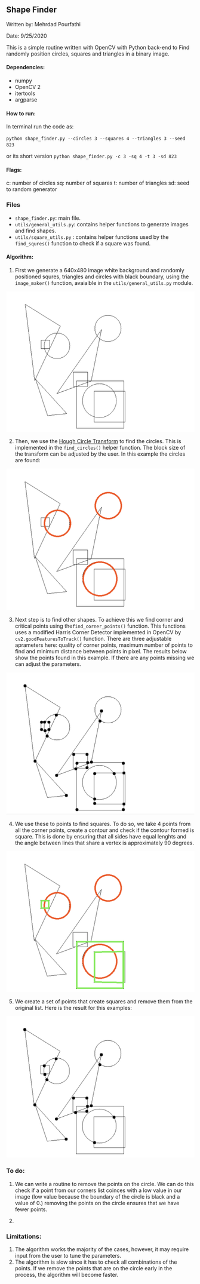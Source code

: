 ## Shape Finder

Written by: Mehrdad Pourfathi

Date: 9/25/2020


This is a simple routine written with OpenCV with Python back-end to Find randomly position circles, squares and triangles in a binary image. 

#### Dependencies:
* numpy
* OpenCV 2
* itertools
* argparse


#### How to run:
In terminal run the code as:

`python shape_finder.py --circles 3 --squares 4 --triangles 3 --seed 823`

or its short version
`python shape_finder.py -c 3 -sq 4 -t 3 -sd 823`

#### Flags:
c: number of circles
sq: number of squares
t: number of triangles
sd: seed to random generator

### Files
* `shape_finder.py`: main file.
* `utils/general_utils.py`: contains helper functions to generate images and find shapes.
* `utils/square_utils.py` : contains helper functions used by the `find_squres()` function to check if a square was found. 

#### Algorithm:
1. First we generate a 640x480 image white background and randomly positioned squres, triangles and circles with black boundary, using the `image_maker()` function, avaialble in the `utils/general_utils.py` module.

![](figures/input.png)

2. Then, we use the [Hough Circle Transform](https://docs.opencv.org/4.3.0/d4/d70/tutorial_hough_circle.html) to find the circles. This is implemented in the `find_circles()` helper function. The block size of the transform can be adjusted by the user. In this example the circles are found:

![](figures/circles.png)

3. Next step is to find other shapes. To achieve this we find corner and critical points using the`find_corner_points()` function. This functions uses a modified Harris Corner Detector implemented in OpenCV by `cv2.goodFeaturesToTrack()` function. There are three adjustable aprameters here: quality of corner points, maximum number of points to find and minimum distance between points in pixel. The results below show the points found in this example. If there are any points missing we can adjust the parameters.

![](figures/all_corners.png)

4. We use these to points to find squares. To do so, we take 4 points from all the corner points, create a contour and check if the contour formed is square. This is done by ensuring that all sides have equal lenghts and the angle between lines that share a vertex is approximately 90 degrees. 

![](figures/circles_and_squres.png)

5. We create a set of points that create squares and remove them from the original list. Here is the result for this examples:

![](figures/no_square_corners.png)

### To do:
1. We can write a routine to remove the points on the circle. We can do this check if a point from our corners list coinces with a low value in our image (low value because the boundary of the circle is black and a value of 0.) removing the points on the circle ensures that we have fewer points. 

2. 


### Limitations:
1. The algorithm works the majority of the cases, however, it may require input from the user to tune the parameters. 
2. The algorithm is slow since it has to check all combinations of the points. If we remove the points that are on the circle early in the process, the algorithm will become faster. 